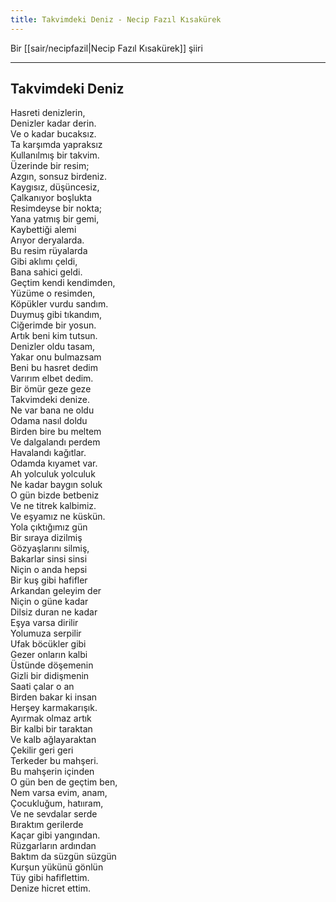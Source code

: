```yaml
---
title: Takvimdeki Deniz - Necip Fazıl Kısakürek
---
```


Bir [[sair/necipfazil|Necip Fazıl Kısakürek]] şiiri

---

## Takvimdeki Deniz
Hasreti denizlerin,  
Denizler kadar derin.  
Ve o kadar bucaksız.  
Ta karşımda yapraksız  
Kullanılmış bir takvim.  
Üzerinde bir resim;  
Azgın, sonsuz birdeniz.  
Kaygısız, düşüncesiz,  
Çalkanıyor boşlukta  
Resimdeyse bir nokta;  
Yana yatmış bir gemi,  
Kaybettiği alemi  
Arıyor deryalarda.  
Bu resim rüyalarda  
Gibi aklımı çeldi,  
Bana sahici geldi.  
Geçtim kendi kendimden,  
Yüzüme o resimden,  
Köpükler vurdu sandım.  
Duymuş gibi tıkandım,  
Ciğerimde bir yosun.  
Artık beni kim tutsun.  
Denizler oldu tasam,  
Yakar onu bulmazsam  
Beni bu hasret dedim  
Varırım elbet dedim.  
Bir ömür geze geze  
Takvimdeki denize.  
Ne var bana ne oldu  
Odama nasıl doldu  
Birden bire bu meltem  
Ve dalgalandı perdem  
Havalandı kağıtlar.  
Odamda kıyamet var.  
Ah yolculuk yolculuk  
Ne kadar baygın soluk  
O gün bizde betbeniz  
Ve ne titrek kalbimiz.  
Ve eşyamız ne küskün.  
Yola çıktığımız gün  
Bir sıraya dizilmiş  
Gözyaşlarını silmiş,  
Bakarlar sinsi sinsi  
Niçin o anda hepsi  
Bir kuş gibi hafifler  
Arkandan geleyim der  
Niçin o güne kadar  
Dilsiz duran ne kadar  
Eşya varsa dirilir  
Yolumuza serpilir  
Ufak böcükler gibi  
Gezer onların kalbi  
Üstünde döşemenin  
Gizli bir didişmenin  
Saati çalar o an  
Birden bakar ki insan  
Herşey karmakarışık.  
Ayırmak olmaz artık  
Bir kalbi bir taraktan  
Ve kalb ağlayaraktan  
Çekilir geri geri  
Terkeder bu mahşeri.  
Bu mahşerin içinden  
O gün ben de geçtim ben,  
Nem varsa evim, anam,  
Çocukluğum, hatııram,  
Ve ne sevdalar serde  
Bıraktım gerilerde  
Kaçar gibi yangından.  
Rüzgarların ardından  
Baktım da süzgün süzgün  
Kurşun yükünü gönlün  
Tüy gibi hafiflettim.  
Denize hicret ettim.